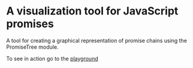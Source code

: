 # A visualization tool for JavaScript promises</h1>
A tool for creating a graphical representation of promise chains using the PromiseTree module.

To see in action go to the [playground](http://shlomiassaf.github.io/PromiseTree/playground/)